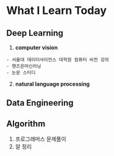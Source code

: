 # What I Learn Today

## Deep Learning


  1. **computer vision**
   
    - 서울대 데이터사이언스 대학원 컴퓨터 비전 강의
    - 핸즈온머신러닝
    - 논문 스터디
     
     
  2. **natural language processing**
  

## Data Engineering

## Algorithm
  1. 프로그래머스 문제풀이
  2. 알 정리
